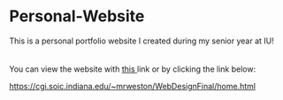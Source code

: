 # Personal-Website

This is a personal portfolio website I created during my senior year at IU!
<br><br><br>
You can view the website with <a href="https://cgi.soic.indiana.edu/~mrweston/WebDesignFinal/home.html" target="_blank">this </a>
link or by clicking the link below: 

https://cgi.soic.indiana.edu/~mrweston/WebDesignFinal/home.html
